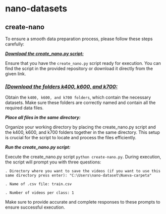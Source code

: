 # nano-datasets

## create-nano

To ensure a smooth data preparation process, please follow these steps carefully:

***[Download the create_nano.py script:](https://github.com/BHI-Research/nano-datasets/blob/main/create_nano.py)***

Ensure that you have the `create_nano.py` script ready for execution. You can find the script in the provided repository or download it directly from the given link.

### ***[[Download the folders k400, k600, and k700:](https://github.com/BHI-Research/nano-datasets/tree/main/k400)*** 

Obtain the `k400, k600, and k700 folders`, which contain the necessary datasets. Make sure these folders are correctly named and contain all the required data files.

***Place all files in the same directory:***

Organize your working directory by placing the create_nano.py script and the k400, k600, and k700 folders together in the same directory. This setup is crucial for the script to locate and process the files efficiently.

***Run the create_nano.py script:***

Execute the create_nano.py script `python create-nano.py`. During execution, the script will prompt you with three questions:


`. Directory where you want to save the videos (if you want to use this same directory press enter): "C:\Users\nano-dataset\Nueva-carpeta"
`

`. Name of .csv file: train.csv`

`. Number of videos per class: 1`


Make sure to provide accurate and complete responses to these prompts to ensure successful execution.
